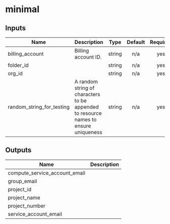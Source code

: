 # minimal

<!-- BEGINNING OF PRE-COMMIT-TERRAFORM DOCS HOOK -->
## Inputs

| Name | Description | Type | Default | Required |
|------|-------------|:----:|:-----:|:-----:|
| billing\_account | Billing account ID. | string | n/a | yes |
| folder\_id |  | string | n/a | yes |
| org\_id |  | string | n/a | yes |
| random\_string\_for\_testing | A random string of characters to be appended to resource names to ensure uniqueness | string | n/a | yes |

## Outputs

| Name | Description |
|------|-------------|
| compute\_service\_account\_email |  |
| group\_email |  |
| project\_id |  |
| project\_name |  |
| project\_number |  |
| service\_account\_email |  |

<!-- END OF PRE-COMMIT-TERRAFORM DOCS HOOK -->
